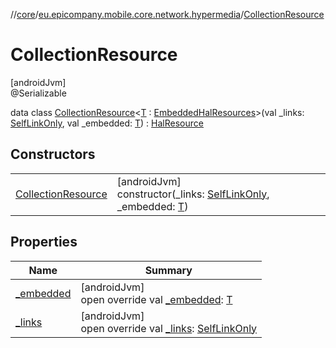//[core](../../../index.md)/[eu.epicompany.mobile.core.network.hypermedia](../index.md)/[CollectionResource](index.md)

# CollectionResource

[androidJvm]\
@Serializable

data class [CollectionResource](index.md)&lt;[T](index.md) : [EmbeddedHalResources](../-embedded-hal-resources/index.md)&gt;(val _links: [SelfLinkOnly](../-self-link-only/index.md), val _embedded: [T](index.md)) : [HalResource](../-hal-resource/index.md)

## Constructors

| | |
|---|---|
| [CollectionResource](-collection-resource.md) | [androidJvm]<br>constructor(_links: [SelfLinkOnly](../-self-link-only/index.md), _embedded: [T](index.md)) |

## Properties

| Name | Summary |
|---|---|
| [_embedded](_embedded.md) | [androidJvm]<br>open override val [_embedded](_embedded.md): [T](index.md) |
| [_links](_links.md) | [androidJvm]<br>open override val [_links](_links.md): [SelfLinkOnly](../-self-link-only/index.md) |
